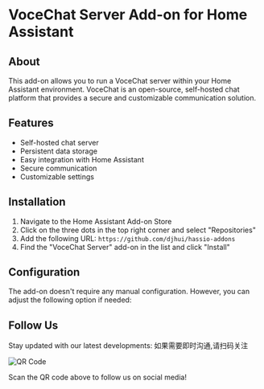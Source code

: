 # VoceChat Server Add-on for Home Assistant

## About

This add-on allows you to run a VoceChat server within your Home Assistant environment. VoceChat is an open-source, self-hosted chat platform that provides a secure and customizable communication solution.

## Features

- Self-hosted chat server
- Persistent data storage
- Easy integration with Home Assistant
- Secure communication
- Customizable settings

## Installation

1. Navigate to the Home Assistant Add-on Store
2. Click on the three dots in the top right corner and select "Repositories"
3. Add the following URL: `https://github.com/djhui/hassio-addons`
4. Find the "VoceChat Server" add-on in the list and click "Install"

## Configuration

The add-on doesn't require any manual configuration. However, you can adjust the following option if needed:

## Follow Us

Stay updated with our latest developments:
如果需要即时沟通,请扫码关注

![QR Code](https://github.com/user-attachments/assets/5c74897a-e32a-4fcc-b41c-1fc0d76a2494)

Scan the QR code above to follow us on social media!
